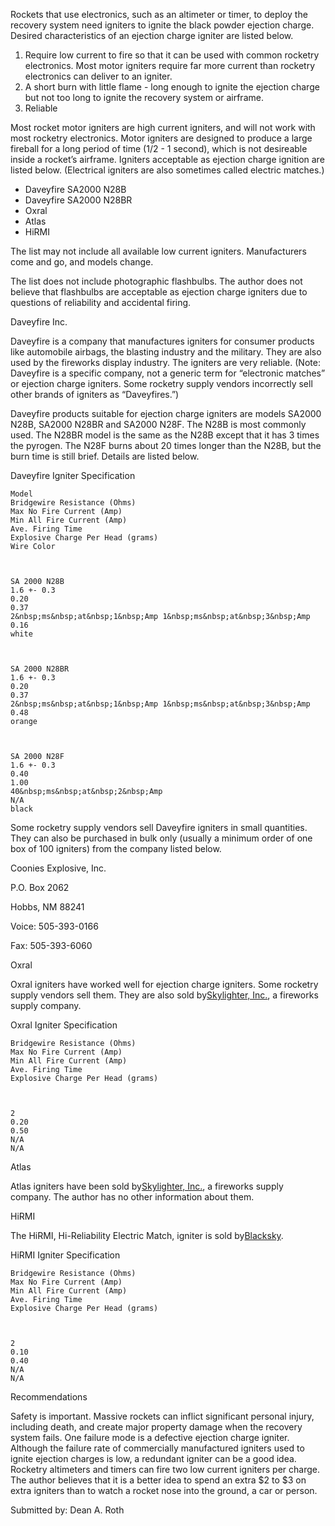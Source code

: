 Rockets that use electronics, such as an altimeter or timer, to deploy the recovery system need igniters to ignite the black powder ejection charge. Desired characteristics of an ejection charge igniter are listed below.

1. Require low current to fire so that it can be used with common rocketry electronics. Most motor igniters require far more current than rocketry electronics can deliver to an igniter. 
2. A short burn with little flame - long enough to ignite the ejection charge but not too long to ignite the recovery system or airframe. 
3. Reliable

Most rocket motor igniters are high current igniters, and will not work with most rocketry electronics. Motor igniters are designed to produce a large fireball for a long period of time (1/2 - 1 second), which is not desireable inside a rocket’s airframe. Igniters acceptable as ejection charge ignition are listed below. (Electrical igniters are also sometimes called electric matches.)

- Daveyfire SA2000 N28B 
- Daveyfire SA2000 N28BR 
- Oxral 
- Atlas 
- HiRMI

The list may not include all available low current igniters. Manufacturers come and go, and models change.

The list does not include photographic flashbulbs. The author does not believe that flashbulbs are acceptable as ejection charge igniters due to questions of reliability and accidental firing.

Daveyfire Inc.

Daveyfire is a company that manufactures igniters for consumer products like automobile airbags, the blasting industry and the military. They are also used by the fireworks display industry. The igniters are very reliable. (Note: Daveyfire is a specific company, not a generic term for “electronic matches” or ejection charge igniters. Some rocketry supply vendors incorrectly sell other brands of igniters as “Daveyfires.”)

Daveyfire products suitable for ejection charge igniters are models SA2000 N28B, SA2000 N28BR and SA2000 N28F. The N28B is most commonly used. The N28BR model is the same as the N28B except that it has 3 times the pyrogen. The N28F burns about 20 times longer than the N28B, but the burn time is still brief. Details are listed below.

Daveyfire Igniter Specification

    Model
    Bridgewire Resistance (Ohms)
    Max No Fire Current (Amp)
    Min All Fire Current (Amp)
    Ave. Firing Time
    Explosive Charge Per Head (grams)
    Wire Color
    
    
    
    SA 2000 N28B
    1.6 +- 0.3
    0.20
    0.37
    2&nbsp;ms&nbsp;at&nbsp;1&nbsp;Amp 1&nbsp;ms&nbsp;at&nbsp;3&nbsp;Amp
    0.16
    white
    
    
    
    SA 2000 N28BR
    1.6 +- 0.3
    0.20
    0.37
    2&nbsp;ms&nbsp;at&nbsp;1&nbsp;Amp 1&nbsp;ms&nbsp;at&nbsp;3&nbsp;Amp
    0.48
    orange
    
    
    
    SA 2000 N28F
    1.6 +- 0.3
    0.40
    1.00
    40&nbsp;ms&nbsp;at&nbsp;2&nbsp;Amp
    N/A
    black

Some rocketry supply vendors sell Daveyfire igniters in small quantities. They can also be purchased in bulk only (usually a minimum order of one box of 100 igniters) from the company listed below.

Coonies Explosive, Inc.

P.O. Box 2062

Hobbs, NM 88241

Voice: 505-393-0166

Fax: 505-393-6060

Oxral

Oxral igniters have worked well for ejection charge igniters. Some rocketry supply vendors sell them. They are also sold by[Skylighter, Inc.](http://www.skylighter.com), a fireworks supply company.

Oxral Igniter Specification

    Bridgewire Resistance (Ohms)
    Max No Fire Current (Amp)
    Min All Fire Current (Amp)
    Ave. Firing Time
    Explosive Charge Per Head (grams)
    
    
    
    2
    0.20
    0.50
    N/A
    N/A

Atlas

Atlas igniters have been sold by[Skylighter, Inc.](http://www.skylighter.com), a fireworks supply company. The author has no other information about them.

HiRMI

The HiRMI, Hi-Reliability Electric Match, igniter is sold by[Blacksky](http://www.blacksky.com).

HiRMI Igniter Specification

    Bridgewire Resistance (Ohms)
    Max No Fire Current (Amp)
    Min All Fire Current (Amp)
    Ave. Firing Time
    Explosive Charge Per Head (grams)
    
    
    
    2
    0.10
    0.40
    N/A
    N/A

Recommendations

Safety is important. Massive rockets can inflict significant personal injury, including death, and create major property damage when the recovery system fails. One failure mode is a defective ejection charge igniter. Although the failure rate of commercially manufactured igniters used to ignite ejection charges is low, a redundant igniter can be a good idea. Rocketry altimeters and timers can fire two low current igniters per charge. The author believes that it is a better idea to spend an extra $2 to $3 on extra igniters than to watch a rocket nose into the ground, a car or person.

Submitted by: Dean A. Roth

